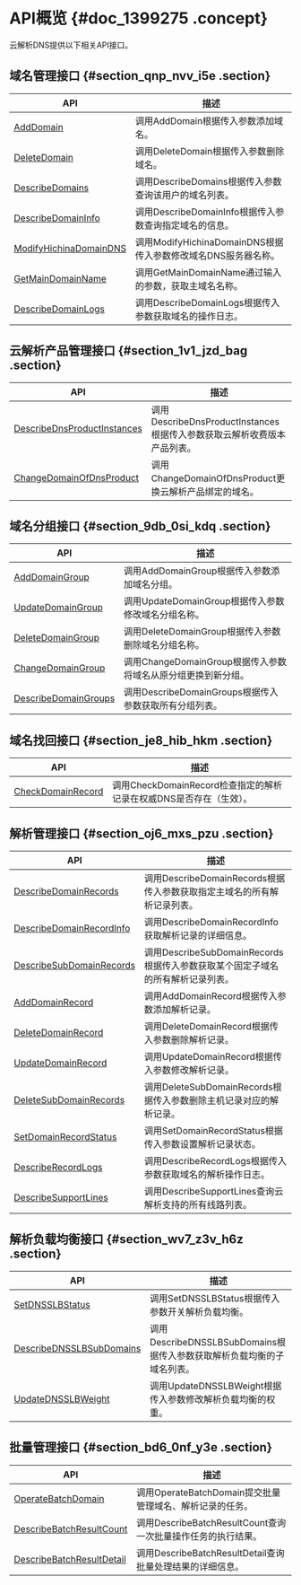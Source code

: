 # API概览 {#doc_1399275 .concept}

云解析DNS提供以下相关API接口。

## 域名管理接口 {#section_qnp_nvv_i5e .section}

|API|描述|
|---|--|
|[AddDomain](cn.zh-CN/API文档/域名管理接口/AddDomain.md)|调用AddDomain根据传入参数添加域名。|
|[DeleteDomain](cn.zh-CN/API文档/域名管理接口/DeleteDomain.md)|调用DeleteDomain根据传入参数删除域名。|
|[DescribeDomains](cn.zh-CN/API文档/域名管理接口/DescribeDomains.md)|调用DescribeDomains根据传入参数查询该用户的域名列表。|
|[DescribeDomainInfo](cn.zh-CN/API文档/域名管理接口/DescribeDomainInfo.md)|调用DescribeDomainInfo根据传入参数查询指定域名的信息。|
|[ModifyHichinaDomainDNS](cn.zh-CN/API文档/域名管理接口/ModifyHichinaDomainDNS.md)|调用ModifyHichinaDomainDNS根据传入参数修改域名DNS服务器名称。|
|[GetMainDomainName](cn.zh-CN/API文档/域名管理接口/GetMainDomainName.md)|调用GetMainDomainName通过输入的参数，获取主域名名称。|
|[DescribeDomainLogs](cn.zh-CN/API文档/域名管理接口/DescribeDomainLogs.md)|调用DescribeDomainLogs根据传入参数获取域名的操作日志。|

## 云解析产品管理接口 {#section_1v1_jzd_bag .section}

|API|描述|
|---|--|
|[DescribeDnsProductInstances](cn.zh-CN/API文档/云解析产品管理接口/DescribeDnsProductInstances.md)|调用DescribeDnsProductInstances根据传入参数获取云解析收费版本产品列表。|
|[ChangeDomainOfDnsProduct](cn.zh-CN/API文档/云解析产品管理接口/ChangeDomainOfDnsProduct.md)|调用ChangeDomainOfDnsProduct更换云解析产品绑定的域名。|

## 域名分组接口 {#section_9db_0si_kdq .section}

|API|描述|
|---|--|
|[AddDomainGroup](cn.zh-CN/API文档/域名分组接口/AddDomainGroup.md)|调用AddDomainGroup根据传入参数添加域名分组。|
|[UpdateDomainGroup](cn.zh-CN/API文档/域名分组接口/UpdateDomainGroup.md)|调用UpdateDomainGroup根据传入参数修改域名分组名称。|
|[DeleteDomainGroup](cn.zh-CN/API文档/域名分组接口/DeleteDomainGroup.md)|调用DeleteDomainGroup根据传入参数删除域名分组名称。|
|[ChangeDomainGroup](cn.zh-CN/API文档/域名分组接口/ChangeDomainGroup.md)|调用ChangeDomainGroup根据传入参数将域名从原分组更换到新分组。|
|[DescribeDomainGroups](cn.zh-CN/API文档/域名分组接口/DescribeDomainGroups.md)|调用DescribeDomainGroups根据传入参数获取所有分组列表。|

## 域名找回接口 {#section_je8_hib_hkm .section}

|API|描述|
|---|--|
|[CheckDomainRecord](cn.zh-CN/API文档/域名找回接口/CheckDomainRecord.md)|调用CheckDomainRecord检查指定的解析记录在权威DNS是否存在（生效）。|

## 解析管理接口 {#section_oj6_mxs_pzu .section}

|API|描述|
|---|--|
|[DescribeDomainRecords](cn.zh-CN/API文档/解析管理接口/DescribeDomainRecords.md)|调用DescribeDomainRecords根据传入参数获取指定主域名的所有解析记录列表。|
|[DescribeDomainRecordInfo](cn.zh-CN/API文档/解析管理接口/DescribeDomainRecordInfo.md)|调用DescribeDomainRecordInfo获取解析记录的详细信息。|
|[DescribeSubDomainRecords](cn.zh-CN/API文档/解析管理接口/DescribeSubDomainRecords.md)|调用DescribeSubDomainRecords根据传入参数获取某个固定子域名的所有解析记录列表。|
|[AddDomainRecord](cn.zh-CN/API文档/解析管理接口/AddDomainRecord.md)|调用AddDomainRecord根据传入参数添加解析记录。|
|[DeleteDomainRecord](cn.zh-CN/API文档/解析管理接口/DeleteDomainRecord.md)|调用DeleteDomainRecord根据传入参数删除解析记录。|
|[UpdateDomainRecord](cn.zh-CN/API文档/解析管理接口/UpdateDomainRecord.md)|调用UpdateDomainRecord根据传入参数修改解析记录。|
|[DeleteSubDomainRecords](cn.zh-CN/API文档/解析管理接口/DeleteSubDomainRecords.md)|调用DeleteSubDomainRecords根据传入参数删除主机记录对应的解析记录。|
|[SetDomainRecordStatus](cn.zh-CN/API文档/解析管理接口/SetDomainRecordStatus.md)|调用SetDomainRecordStatus根据传入参数设置解析记录状态。|
|[DescribeRecordLogs](cn.zh-CN/API文档/解析管理接口/DescribeRecordLogs.md)|调用DescribeRecordLogs根据传入参数获取域名的解析操作日志。|
|[DescribeSupportLines](cn.zh-CN/API文档/解析管理接口/DescribeSupportLines.md)|调用DescribeSupportLines查询云解析支持的所有线路列表。|

## 解析负载均衡接口 {#section_wv7_z3v_h6z .section}

|API|描述|
|---|--|
|[SetDNSSLBStatus](cn.zh-CN/API文档/解析负载均衡接口/SetDNSSLBStatus.md)|调用SetDNSSLBStatus根据传入参数开关解析负载均衡。|
|[DescribeDNSSLBSubDomains](cn.zh-CN/API文档/解析负载均衡接口/DescribeDNSSLBSubDomains.md)|调用DescribeDNSSLBSubDomains根据传入参数获取解析负载均衡的子域名列表。|
|[UpdateDNSSLBWeight](cn.zh-CN/API文档/解析负载均衡接口/UpdateDNSSLBWeight.md)|调用UpdateDNSSLBWeight根据传入参数修改解析负载均衡的权重。|

## 批量管理接口 {#section_bd6_0nf_y3e .section}

|API|描述|
|---|--|
|[OperateBatchDomain](cn.zh-CN/API文档/批量管理接口/OperateBatchDomain.md)|调用OperateBatchDomain提交批量管理域名、解析记录的任务。|
|[DescribeBatchResultCount](cn.zh-CN/API文档/批量管理接口/DescribeBatchResultCount.md)|调用DescribeBatchResultCount查询一次批量操作任务的执行结果。|
|[DescribeBatchResultDetail](cn.zh-CN/API文档/批量管理接口/DescribeBatchResultDetail.md)|调用DescribeBatchResultDetail查询批量处理结果的详细信息。|

